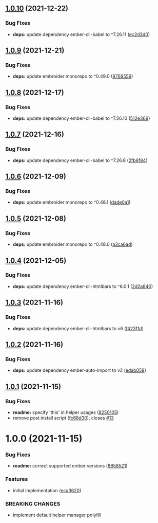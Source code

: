 ## [1.0.10](https://github.com/NullVoxPopuli/ember-functions-as-helper-polyfill/compare/v1.0.9...v1.0.10) (2021-12-22)


### Bug Fixes

* **deps:** update dependency ember-cli-babel to ^7.26.11 ([ec2d3d0](https://github.com/NullVoxPopuli/ember-functions-as-helper-polyfill/commit/ec2d3d06669dd96a0a162f6cc1402e7c78fc10c9))

## [1.0.9](https://github.com/NullVoxPopuli/ember-functions-as-helper-polyfill/compare/v1.0.8...v1.0.9) (2021-12-21)


### Bug Fixes

* **deps:** update embroider monorepo to ^0.49.0 ([8769559](https://github.com/NullVoxPopuli/ember-functions-as-helper-polyfill/commit/87695593e3154f187fae7c9c20ad0079aaf5c3f9))

## [1.0.8](https://github.com/NullVoxPopuli/ember-functions-as-helper-polyfill/compare/v1.0.7...v1.0.8) (2021-12-17)


### Bug Fixes

* **deps:** update dependency ember-cli-babel to ^7.26.10 ([512e369](https://github.com/NullVoxPopuli/ember-functions-as-helper-polyfill/commit/512e3698c7e6216e426958daeb267e72dc9035e0))

## [1.0.7](https://github.com/NullVoxPopuli/ember-functions-as-helper-polyfill/compare/v1.0.6...v1.0.7) (2021-12-16)


### Bug Fixes

* **deps:** update dependency ember-cli-babel to ^7.26.8 ([2fb6f84](https://github.com/NullVoxPopuli/ember-functions-as-helper-polyfill/commit/2fb6f84845912fb01689ce58425d403646cd2c28))

## [1.0.6](https://github.com/NullVoxPopuli/ember-functions-as-helper-polyfill/compare/v1.0.5...v1.0.6) (2021-12-09)


### Bug Fixes

* **deps:** update embroider monorepo to ^0.48.1 ([dade0a1](https://github.com/NullVoxPopuli/ember-functions-as-helper-polyfill/commit/dade0a1ab473f8a1dfccb3e7b47db7f0d4dee349))

## [1.0.5](https://github.com/NullVoxPopuli/ember-functions-as-helper-polyfill/compare/v1.0.4...v1.0.5) (2021-12-08)


### Bug Fixes

* **deps:** update embroider monorepo to ^0.48.0 ([a3ca6ad](https://github.com/NullVoxPopuli/ember-functions-as-helper-polyfill/commit/a3ca6adb2b056eb18d1063162b8cfb1a82446518))

## [1.0.4](https://github.com/NullVoxPopuli/ember-functions-as-helper-polyfill/compare/v1.0.3...v1.0.4) (2021-12-05)


### Bug Fixes

* **deps:** update dependency ember-cli-htmlbars to ^6.0.1 ([2d2a840](https://github.com/NullVoxPopuli/ember-functions-as-helper-polyfill/commit/2d2a840b40df370095b8bd4499f95495a02db88c))

## [1.0.3](https://github.com/NullVoxPopuli/ember-functions-as-helper-polyfill/compare/v1.0.2...v1.0.3) (2021-11-16)


### Bug Fixes

* **deps:** update dependency ember-cli-htmlbars to v6 ([f423f1d](https://github.com/NullVoxPopuli/ember-functions-as-helper-polyfill/commit/f423f1d7de89e9ea51c29e9658ae3d82412e0210))

## [1.0.2](https://github.com/NullVoxPopuli/ember-functions-as-helper-polyfill/compare/v1.0.1...v1.0.2) (2021-11-16)


### Bug Fixes

* **deps:** update dependency ember-auto-import to v2 ([edab058](https://github.com/NullVoxPopuli/ember-functions-as-helper-polyfill/commit/edab058838525b19251f7e0a384f20959e66ad7b))

## [1.0.1](https://github.com/NullVoxPopuli/ember-functions-as-helper-polyfill/compare/v1.0.0...v1.0.1) (2021-11-15)


### Bug Fixes

* **readme:** specify 'this' in helper usages ([8250105](https://github.com/NullVoxPopuli/ember-functions-as-helper-polyfill/commit/8250105669ac96972147b0dec346a3f7b04bfd12))
* remove post install script ([fc68d30](https://github.com/NullVoxPopuli/ember-functions-as-helper-polyfill/commit/fc68d301b70c9cdfe913647657103b2b49e76730)), closes [#13](https://github.com/NullVoxPopuli/ember-functions-as-helper-polyfill/issues/13)

# 1.0.0 (2021-11-15)


### Bug Fixes

* **readme:** correct supported ember versions ([8858521](https://github.com/NullVoxPopuli/ember-functions-as-helper-polyfill/commit/8858521342995e4d625eaba2b62862d7b99c6b4b))


### Features

* initial implementation ([eca3620](https://github.com/NullVoxPopuli/ember-functions-as-helper-polyfill/commit/eca362018f0b67e125888e48c3f831e63347086a))


### BREAKING CHANGES

* implement default helper manager polyfill
